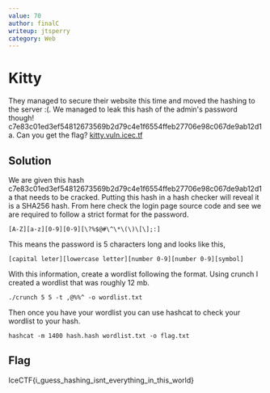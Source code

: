 ```yaml
---
value: 70
author: finalC
writeup: jtsperry
category: Web
---
```


# Kitty

They managed to secure their website this time and moved the hashing to the server :(. We managed to leak this hash of the admin's password though! c7e83c01ed3ef54812673569b2d79c4e1f6554ffeb27706e98c067de9ab12d1a. Can you get the flag? [kitty.vuln.icec.tf](kitty.vuln.icec.tf)



## Solution

We are given this hash c7e83c01ed3ef54812673569b2d79c4e1f6554ffeb27706e98c067de9ab12d1a that needs to be cracked.
Putting this hash in a hash checker will reveal it is a SHA256 hash.
From here check the login page source code and see we are required to follow a strict format for the password.

    [A-Z][a-z][0-9][0-9][\?%$@#\^\*\(\)\[\];:]

This means the password is 5 characters long and looks like this,

    [capital leter][lowercase letter][number 0-9][number 0-9][symbol]

With this information, create a wordlist following the format.
Using crunch I created a wordlist that was roughly 12 mb.

    ./crunch 5 5 -t ,@%%^ -o wordlist.txt
    
Then once you have your wordlist you can use hashcat to check your wordlist to your hash.

    hashcat -m 1400 hash.hash wordlist.txt -o flag.txt

## Flag

IceCTF{i_guess_hashing_isnt_everything_in_this_world}

